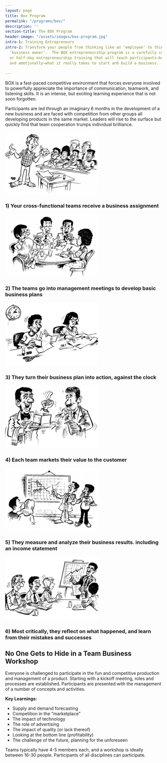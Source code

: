 ```yaml
---
layout: page
title: Box Program
permalink: "/programs/box/"
description: ''
section-title: The BOX Program
header-image: "/assets/images/box-program.jpg"
intro-1: Training Entrepreneurs
intro-2: Transform your people from thinking like an ‘employee’ to thinking like a
  ‘business owner’.  The BOX entrepreneurship program is a carefully constructed full
  or half-day entrepreneurship training that will teach participants–both intellectually
  and emotionally–what it really takes to start and build a business.

---
```

BOX is a fast-paced competitive environment that forces everyone involved to powerfully appreciate the importance of communication, teamwork, and listening skills. It is an intense, but exciting learning experience that is not soon forgotten.

Participants are led through an imaginary 6 months in the development of a new business and are faced with competition from other groups all developing products in the same market. Leaders will rise to the surface but quickly find that team cooperation trumps individual brilliance.

![box program step 1](/assets/images/box-1.png 'BOX Program Step 1')

### 1) Your cross-functional teams receive a business assignment

![box program step 2](/assets/images/box-2.png 'BOX Program Step 2')

### 2) The teams go into management meetings to develop basic business plans

![box program step 3](/assets/images/box-3.png 'BOX Program Step 3')

### 3) They turn their business plan into action, against the clock

![box program step 4](/assets/images/box-4.png 'BOX Program Step 4')

### 4) Each team markets their value to the customer

![box program step 5](/assets/images/box-5.png 'BOX Program Step 5')

### 5) They measure and analyze their business results. including an income statement

![box program step 6](/assets/images/box-6.png 'BOX Program Step 6')

### 6) Most critically, they reflect on what happened, and learn from their mistakes and successes

## No One Gets to Hide in a Team Business Workshop

Everyone is challenged to participate in the fun and competitive production and management of a product. Starting with a kickoff meeting, roles and processes are established. Participants are presented with the management of a number of concepts and activities.

**Key Learnings:**

- Supply and demand forecasting
- Competition in the “marketplace”
- The impact of technology
- The role of advertising
- The impact of quality (or lack thereof)
- Looking at the bottom line (profitability)
- The challenge of the future, planning for the unforeseen

Teams typically have 4-5 members each, and a workshop is ideally between 16-30 people. Participants of all disciplines can participate.